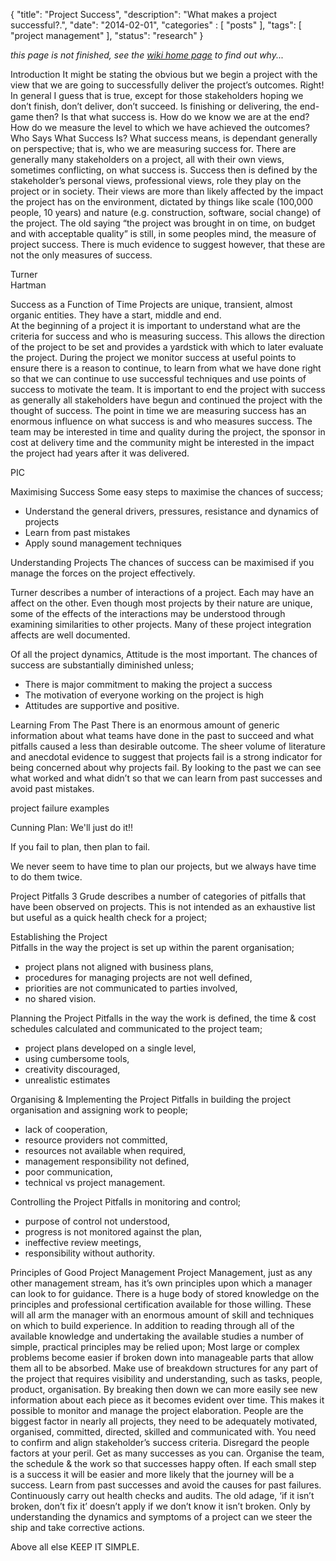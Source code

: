 {
    "title": "Project Success",
    "description": "What makes a project successful?.",
    "date": "2014-02-01",
    "categories" : [
    	 "posts"
    ],
    "tags": [ "project management" ],
    "status": "research"
}

_this page is not finished, see the [wiki home page](../wiki) to find out why..._ 


Introduction
It might be stating the obvious but we begin a project with the view that we are going to successfully deliver the project’s outcomes. Right! In general I guess that is true, except for those stakeholders hoping we don’t finish, don’t deliver, don’t succeed.
Is finishing or delivering, the end-game then? Is that what success is.  How do we know we are at the end? How do we measure the level to which we have achieved the outcomes?
Who Says What Success Is?
What success means, is dependant generally on perspective; that is, who we are measuring success for.  There are generally many stakeholders on a project, all with their own views, sometimes conflicting, on what success is.  Success then is defined by the stakeholder’s personal views, professional views, role they play on the project or in society.  Their views are more than likely affected by the impact the project has on the environment, dictated by things like scale (100,000 people, 10 years) and nature (e.g. construction, software, social change) of the project.
The old saying “the project was brought in on time, on budget and with acceptable quality” is still, in some peoples mind, the measure of project success.  There is much evidence to suggest however, that these are not the only measures of success.

Turner  
Hartman  

Success as a Function of Time
Projects are unique, transient, almost organic entities.  They have a start, middle and end.  
At the beginning of a project it is important to understand what are the criteria for success and who is measuring success.  This allows the direction of the project to be set and provides a yardstick with which to later evaluate the project.
During the project we monitor success at useful points to ensure there is a reason to continue, to learn from what we have done right so that we can continue to use successful techniques and use points of success to motivate the team.
It is important to end the project with success as generally all stakeholders have begun and continued the project with the thought of success. 
The point in time we are measuring success has an enormous influence on what success is and who measures success.  The team may be interested in time and quality during the project, the sponsor in cost at delivery time and the community might be interested in the impact the project had years after it was delivered.

PIC

Maximising Success
Some easy steps to maximise the chances of success;
* Understand the general drivers, pressures, resistance and dynamics of projects
* Learn from past mistakes
* Apply sound management techniques

Understanding Projects
The chances of success can be maximised if you manage the forces on the project effectively.

Turner describes a number of interactions of a project.  Each may have an affect on the other.  Even though most projects by their nature are unique, some of the effects of the interactions may be understood through examining similarities to other projects.  Many of these project integration affects are well documented.

Of all the project dynamics, Attitude is the most important.
The chances of success are substantially diminished unless;
* There is major commitment to making the project a success
* The motivation of everyone working on the project is high
* Attitudes are supportive and positive.

Learning From The Past
There is an enormous amount of generic information about what teams have done in the past to succeed and what pitfalls caused a less than desirable outcome.  The sheer volume of literature and anecdotal evidence to suggest that projects fail is a strong indicator for being concerned about why projects fail.
By looking to the past we can see what worked and what didn’t so that we can learn from past successes and avoid past mistakes.

project failure examples


Cunning Plan: We'll just do it!!

If you fail to plan, then plan to fail.

We never seem to have time to plan our projects, but we always have time to do them twice.

Project Pitfalls
3 Grude describes a number of categories of pitfalls that have been observed on projects.  This is not intended as an exhaustive list but useful as a quick health check for a project;

Establishing the Project  
Pitfalls in the way the project is set up within the parent organisation;
  
* project plans not aligned with business plans,  
* procedures for managing projects are not well defined,  
* priorities are not communicated to parties involved,  
* no shared vision.  


Planning the Project
Pitfalls in the way the work is defined, the time & cost schedules calculated and communicated to the project team;

* project plans developed on a single level,
* using cumbersome tools,
* creativity discouraged,
* unrealistic estimates


Organising & Implementing the Project
Pitfalls in building the project organisation and assigning work to people;

* lack of cooperation,
* resource providers not committed,
* resources not available when required,
* management responsibility not defined,
* poor communication,
* technical vs project management.

Controlling the Project
Pitfalls in monitoring and control;

* purpose of control not understood,
* progress is not monitored against the plan,
* ineffective review meetings,
* responsibility without authority.

Principles of Good Project Management
Project Management, just as any other management stream, has it’s own principles upon which a manager can look to for guidance.  There is a huge body of stored knowledge on the principles and professional certification available for those willing.  These will all arm the manager with an enormous amount of skill and techniques on which to build experience.
In addition to reading through all of the available knowledge and undertaking the available studies a number of simple, practical principles may be relied upon;
 Most large or complex problems become easier if broken down into manageable parts that 	allow them all to be absorbed.  Make use of breakdown structures for any part of the project 	that requires visibility and understanding, such as tasks, people, product, organisation.  By 	breaking then down we can more easily see new information about each piece as it becomes 	evident over time.  This makes it possible to monitor and manage the project elaboration.
 People are the biggest factor in nearly all projects, they need to be adequately motivated, 	organised, committed, directed, skilled and communicated with.  You need to confirm and 	align stakeholder’s success criteria.  Disregard the people factors at your peril.
 Get as many successes as you can.  Organise the team, the schedule & the work so that 	successes happy often.  If each small step is a success it will be easier and more likely that 	the journey will be a success.  Learn from past successes and avoid the causes for past 	failures.
 Continuously carry out health checks and audits.  The old adage, ‘if it isn’t broken, don’t fix it’ 	doesn’t apply if we don’t know it isn’t broken.  Only by understanding the dynamics and 	symptoms of a project can we steer the ship and take corrective actions.

 Above all else KEEP IT SIMPLE.
